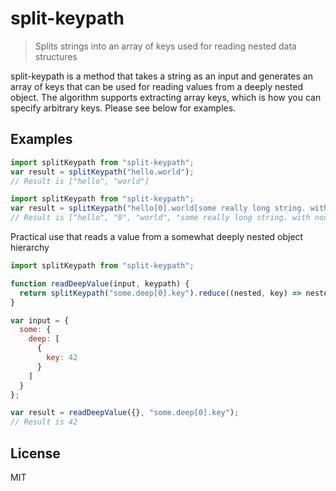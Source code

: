 # split-keypath
> Splits strings into an array of keys used for reading nested data structures

split-keypath is a method that takes a string as an input and generates an array of keys that can be used for reading values from a deeply nested object.  The algorithm supports extracting array keys, which is how you can specify arbitrary keys. Please see below for examples.


## Examples

``` javascript
import splitKeypath from "split-keypath";
var result = splitKeypath("hello.world");
// Result is ["hello", "world"]
```

``` javascript
import splitKeypath from "split-keypath";
var result = splitKeypath("hello[0].world[some really long string. with non ascii chars.]");
// Result is ["hello", "0", "world", "some really long string. with non ascii chars."];
```

Practical use that reads a value from a somewhat deeply nested object hierarchy

``` javascript
import splitKeypath from "split-keypath";

function readDeepValue(input, keypath) {
  return splitKeypath("some.deep[0].key").reduce((nested, key) => nested[key], input);
}

var input = {
  some: {
    deep: [
      {
        key: 42
      }
    ]
  }
};

var result = readDeepValue({}, "some.deep[0].key");
// Result is 42
```


## License
MIT